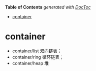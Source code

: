 <!-- START doctoc generated TOC please keep comment here to allow auto update -->
<!-- DON'T EDIT THIS SECTION, INSTEAD RE-RUN doctoc TO UPDATE -->
**Table of Contents**  *generated with [DocToc](https://github.com/thlorenz/doctoc)*

- [container](#container)

<!-- END doctoc generated TOC please keep comment here to allow auto update -->


# container 


- container/list 双向链表；
- container/ring 循环链表；
- container/heap 堆
